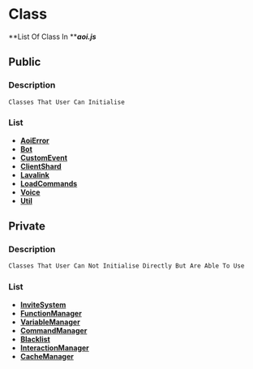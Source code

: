 # Class

**List Of Class In **_**aoi.js**_

## Public

### Description

```javascript
Classes That User Can Initialise 
```

### List

* [**AoiError**](aoiError.md)
* [**Bot**](bot.md)
* [**CustomEvent**](customEvent.md)
* [**ClientShard**](clientShard.md)
* [**Lavalink**](lavalink.md)
* [**LoadCommands**](loadCommands.md)
* [**Voice**](voice.md)
* [**Util**](util.md)

## Private

### Description

```javascript
Classes That User Can Not Initialise Directly But Are Able To Use
```

### List

* [**InviteSystem**](inviteSystem.md)
* [**FunctionManager**](functionManager.md)
* [**VariableManager**](variableManager.md)
* [**CommandManager**](commandManager.md)
* [**Blacklist**](blacklist.md)
* [**InteractionManager**](interactionManager.md)
* [**CacheManager**](cacheManager.md)
